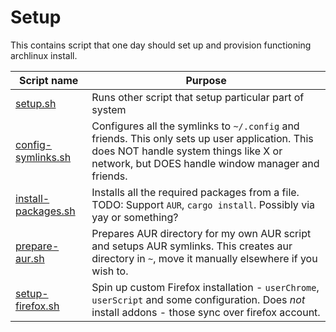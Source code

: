 # Setup

This contains script that one day should set up and provision functioning
archlinux install.

| Script name | Purpose |
| ----------- | ------- |
| [setup.sh](setup.sh) | Runs other script that setup particular part of system |
| [config-symlinks.sh](config-symlinks.sh) | Configures all the symlinks to `~/.config` and friends. This only sets up user application. This does NOT handle system things like X or network, but DOES handle window manager and friends. |
| [install-packages.sh](install-packages.sh) | Installs all the required packages from a file. TODO: Support `AUR`, `cargo install`. Possibly via yay or something? |
| [prepare-aur.sh](prepare-aur.sh) | Prepares AUR directory for my own AUR script and setups AUR symlinks. This creates aur directory in `~`, move it manually elsewhere if you wish to. |
| [setup-firefox.sh](setup-firefox.sh) | Spin up custom Firefox installation - `userChrome`, `userScript` and some configuration. Does *not* install addons - those sync over firefox account. |
